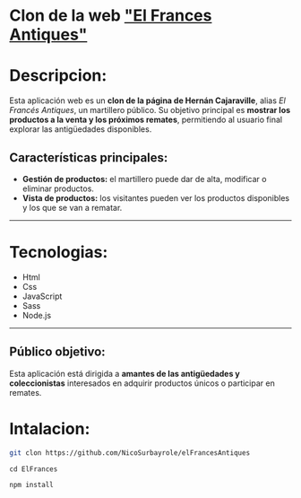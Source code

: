 # Clon de la web **["El Frances Antiques"](https://www.elfrancesantiques.com)**

# Descripcion:

Esta aplicación web es un **clon de la página de Hernán Cajaraville**, alias _El Francés Antiques_, un martillero público. Su objetivo principal es **mostrar los productos a la venta y los próximos remates**, permitiendo al usuario final explorar las antigüedades disponibles.

## Características principales:

- **Gestión de productos:** el martillero puede dar de alta, modificar o eliminar productos.
- **Vista de productos:** los visitantes pueden ver los productos disponibles y los que se van a rematar.
<!-- - **Modelo MVC:** la aplicación sigue el patrón **Modelo-Vista-Controlador**, separando claramente la lógica de negocio, la presentación y la interacción con los datos. -->

---

# Tecnologias:

- Html
- Css
- JavaScript
- Sass
- Node.js

---

## Público objetivo:

Esta aplicación está dirigida a **amantes de las antigüedades y coleccionistas** interesados en adquirir productos únicos o participar en remates.

# Intalacion:

```bash
git clon https://github.com/NicoSurbayrole/elFrancesAntiques
```

```
cd ElFrances
```

```bash
npm install
```
